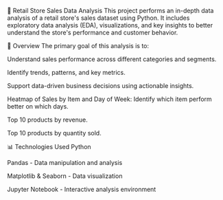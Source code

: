 🛒 Retail Store Sales Data Analysis
This project performs an in-depth data analysis of a retail store's sales dataset using Python. It includes exploratory data analysis (EDA), visualizations, and key insights to better understand the store's performance and customer behavior.

📌 Overview
The primary goal of this analysis is to:

Understand sales performance across different categories and segments.

Identify trends, patterns, and key metrics.

Support data-driven business decisions using actionable insights.

 Heatmap of Sales by Item and Day of Week:
Identify which item perform better on which days.

Top 10 products by revenue.

Top 10 products by quantity sold.

📊 Technologies Used
Python

Pandas - Data manipulation and analysis

Matplotlib & Seaborn - Data visualization

Jupyter Notebook - Interactive analysis environment
